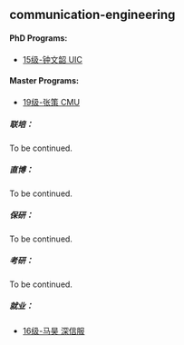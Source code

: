 ## communication-engineering

#### PhD Programs:

- [15级-钟文韶 UIC](grad-application/electronic-and-electrical-engineering/communication-engineering/[US]-15-zhongwenzhao.md)

#### Master Programs:

- [19级-张策 CMU](grad-application/electronic-and-electrical-engineering/communication-engineering/[US]-19-zhangce.md)

##### 联培：

To be continued.

##### 直博：

To be continued.

##### 保研：

To be continued.

##### 考研：

To be continued.

##### 就业：

* [16级-马昊 深信服](grad-application/electronic-and-electrical-engineering/communication-engineering/[CN]-16-mahao.md)